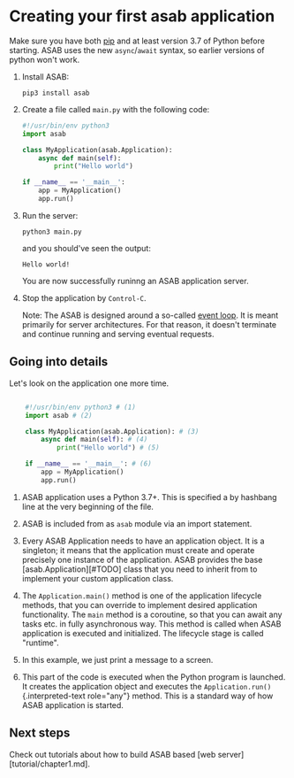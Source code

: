Creating your first asab application
====================================

Make sure you have both [pip](https://pip.pypa.io/en/stable/installing/)
and at least version 3.7 of Python before starting. ASAB uses the new
`async`/`await` syntax, so earlier versions of python won't work.

1.  Install ASAB:

    ``` console
    pip3 install asab
    ```

2.  Create a file called `main.py` with the following code:

    ``` python title="main.py"
    #!/usr/bin/env python3
    import asab

    class MyApplication(asab.Application):
        async def main(self):
            print("Hello world")

    if __name__ == '__main__':
        app = MyApplication()
        app.run()
    ```

3.  Run the server:

    ``` console
    python3 main.py
    ```
    
    and you should've seen the output:
    ```
    Hello world!
    ```

    You are now successfully runinng an ASAB application server.

4.  Stop the application by `Control-C`.

    Note: The ASAB is designed around a so-called [event
    loop](https://en.wikipedia.org/wiki/Event_loop). It is meant primarily
    for server architectures. For that reason, it doesn't terminate and
    continue running and serving eventual requests.

Going into details
------------------

Let's look on the application one more time.


``` python title="main.py" linenums="1"

    #!/usr/bin/env python3 # (1)
    import asab # (2)

    class MyApplication(asab.Application): # (3)
        async def main(self): # (4)
            print("Hello world") # (5)

    if __name__ == '__main__': # (6)
        app = MyApplication()
        app.run()
```

1.  ASAB application uses a Python 3.7+. This is specified a by hashbang
line at the very beginning of the file.

2. ASAB is included from as `asab` module via an import
statement.

3. Every ASAB Application needs to have an application object. It is a
singleton; it means that the application must create and operate
precisely one instance of the application. ASAB provides the base
[asab.Application][#TODO] class that you need to
inherit from to implement your custom application class.

4. The `Application.main()` method is one of
the application lifecycle methods, that you can override to implement
desired application functionality. The `main` method is a
coroutine, so that you can await any tasks etc. in fully asynchronous
way. This method is called when ASAB application is executed and
initialized. The lifecycle stage is called "runtime".

5. In this example, we just print a message to a screen.

6. This part of the code is executed when the Python program is launched.
It creates the application object and executes the
`Application.run()`{.interpreted-text role="any"} method. This is a
standard way of how ASAB application is started.

Next steps
----------

Check out tutorials about how to build ASAB based [web server][tutorial/chapter1.md].

